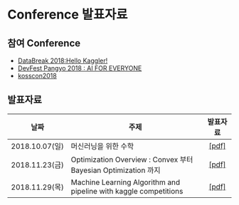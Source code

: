 # Conference 발표자료


## 참여 Conference

 * [DataBreak 2018:Hello Kaggler!](http://kagglebreak.com/databreak2018/)
 * [DevFest Pangyo 2018 : AI FOR EVERYONE](https://www.meetup.com/ko-KR/pangyo-gdg/events/256432217/)
 * [kosscon2018](https://kosscon.kr/program/presentation)

## 발표자료

| 날짜 | 주제 | 발표자료 |
|:---:|-----|:------:|
| 2018.10.07(일) |머신러닝을 위한 수학     | [[pdf]](https://github.com/machinelearning-pangyo/Hands-On-MachineLearning/blob/master/01_the_machine_learning_landscape.pdf) |
| 2018.11.23(금) |Optimization Overview : Convex 부터 Bayesian Optimization 까지      |[[pdf]](https://github.com/kaylee123/ConferenceMaterial/devfest2018.pdf)|
| 2018.11.29(목) |Machine Learning Algorithm and pipeline with kaggle competitions      |[[pdf]](https://github.com/kaylee123/ConferenceMaterial/kosscon2018.pdf)|
